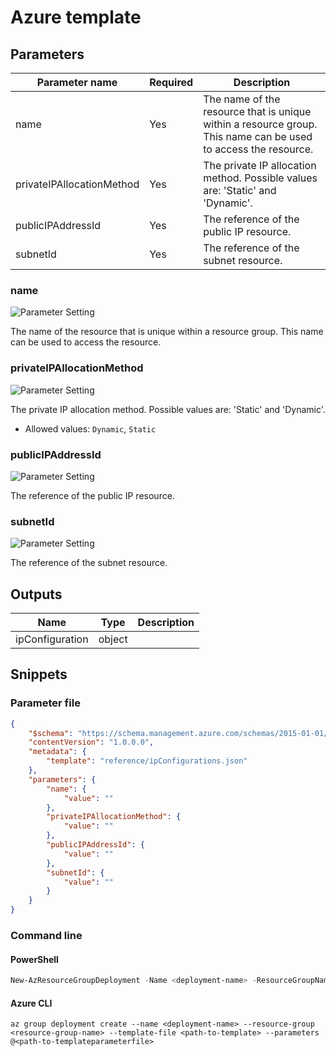 # Azure template

## Parameters

Parameter name | Required | Description
-------------- | -------- | -----------
name           | Yes      | The name of the resource that is unique within a resource group. This name can be used to access the resource.
privateIPAllocationMethod | Yes      | The private IP allocation method. Possible values are: 'Static' and 'Dynamic'.
publicIPAddressId | Yes      | The reference of the public IP resource.
subnetId       | Yes      | The reference of the subnet resource.

### name

![Parameter Setting](https://img.shields.io/badge/parameter-required-orange?style=flat-square)

The name of the resource that is unique within a resource group. This name can be used to access the resource.

### privateIPAllocationMethod

![Parameter Setting](https://img.shields.io/badge/parameter-required-orange?style=flat-square)

The private IP allocation method. Possible values are: 'Static' and 'Dynamic'.

- Allowed values: `Dynamic`, `Static`

### publicIPAddressId

![Parameter Setting](https://img.shields.io/badge/parameter-required-orange?style=flat-square)

The reference of the public IP resource.

### subnetId

![Parameter Setting](https://img.shields.io/badge/parameter-required-orange?style=flat-square)

The reference of the subnet resource.

## Outputs

Name | Type | Description
---- | ---- | -----------
ipConfiguration | object |

## Snippets

### Parameter file

```json
{
    "$schema": "https://schema.management.azure.com/schemas/2015-01-01/deploymentParameters.json#",
    "contentVersion": "1.0.0.0",
    "metadata": {
        "template": "reference/ipConfigurations.json"
    },
    "parameters": {
        "name": {
            "value": ""
        },
        "privateIPAllocationMethod": {
            "value": ""
        },
        "publicIPAddressId": {
            "value": ""
        },
        "subnetId": {
            "value": ""
        }
    }
}
```

### Command line

#### PowerShell

```powershell
New-AzResourceGroupDeployment -Name <deployment-name> -ResourceGroupName <resource-group-name> -TemplateFile <path-to-template> -TemplateParameterFile <path-to-templateparameter>
```

#### Azure CLI

```text
az group deployment create --name <deployment-name> --resource-group <resource-group-name> --template-file <path-to-template> --parameters @<path-to-templateparameterfile>
```
